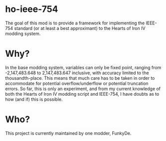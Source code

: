 # ho-ieee-754

The goal of this mod is to provide a framework for implementing the IEEE-754 standard (or at least a best approximant) to the Hearts of Iron IV modding system.

# Why?

In the base modding system, variables can only be fixed point, ranging from -2,147,483.648 to 2,147,483.647 inclusive, with accuracy limited to the thousandth-place. This means that much care has to be taken in order to accommodate for potential overflow/underflow or potential truncation errors. So far, this is only an experiment, and from my current knowledge of both the Hearts of Iron IV modding script and IEEE-754, I have doubts as to how (and if) this is possible.

# Who?

This project is currently maintained by one modder, FunkyDe.

